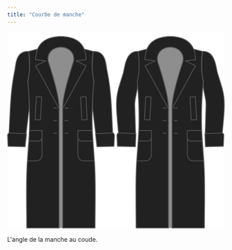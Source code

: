 ```yaml
---
title: "Courbe de manche"
---
```


![Courbe de manche](./sleevebend.svg)

L'angle de la manche au coude.





